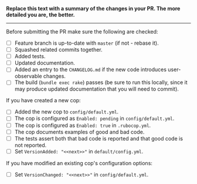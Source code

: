 **Replace this text with a summary of the changes in your PR. The more detailed you are, the better.**

______________________________________________________________________

Before submitting the PR make sure the following are checked:

- [ ] Feature branch is up-to-date with `master` (if not - rebase it).
- [ ] Squashed related commits together.
- [ ] Added tests.
- [ ] Updated documentation.
- [ ] Added an entry to the `CHANGELOG.md` if the new code introduces user-observable changes.
- [ ] The build (`bundle exec rake`) passes (be sure to run this locally, since it may produce updated documentation that you will need to commit).

If you have created a new cop:

- [ ] Added the new cop to `config/default.yml`.
- [ ] The cop is configured as `Enabled: pending` in `config/default.yml`.
- [ ] The cop is configured as `Enabled: true` in `.rubocop.yml`.
- [ ] The cop documents examples of good and bad code.
- [ ] The tests assert both that bad code is reported and that good code is not reported.
- [ ] Set `VersionAdded: "<<next>>"` in `default/config.yml`.

If you have modified an existing cop's configuration options:

- [ ] Set `VersionChanged: "<<next>>"` in `config/default.yml`.
